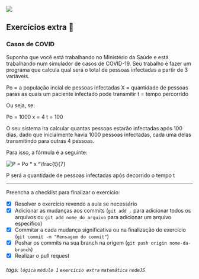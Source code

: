 ![](https://i.imgur.com/xG74tOh.png)

## Exercícios extra 🌟

### Casos de COVID

Suponha que você está trabalhando no Ministério da Saúde e está trabalhando num simulador de casos de COVID-19. Seu trabalho é fazer um programa que calcula qual será o total de pessoas infectadas a partir de 3 variáveis.

Po = a população incial de pessoas infectadas
X = quantidade de pessoas paras as quais um paciente infectado pode transmitir
t = tempo percorrido

Ou seja, se:

Po = 1000
x = 4
t = 100

O seu sistema ira calcular quantas pessoas estarão infectadas após 100 dias, dado que inicialmente havia 1000 pessoas infectadas, cada uma delas transmitindo para outras 4 pessoas.

Para isso, a fórmula é a seguinte:

![P = Po * x ^\frac{t}{7}](https://i.imgur.com/xT7rwGh.png)


P será a quantidade de pessoas infectadas após decorrido o tempo t

---

Preencha a checklist para finalizar o exercício:

- [x] Resolver o exercício revendo a aula se necessário
- [x] Adicionar as mudanças aos commits (`git add .` para adicionar todos os arquivos ou `git add nome_do_arquivo` para adicionar um arquivo específico)
- [x] Commitar a cada mudança significativa ou na finalização do exercício (`git commit -m "Mensagem do commit"`)
- [x] Pushar os commits na sua branch na origem (`git push origin nome-da-branch`)
- [x] Realizar o pull request

###### tags: `lógica` `módulo 1` `exercício extra` `matemática` `nodeJS`
